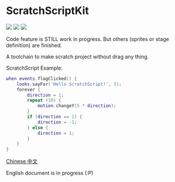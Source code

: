 # ScratchScriptKit

[![](https://img.shields.io/github/license/Steve-xmh/scratch-script?style=flat-square)](https://github.com/Steve-xmh/scratch-script)
[![](https://img.shields.io/github/repo-size/Steve-xmh/scratch-script?style=flat-square)](https://github.com/Steve-xmh/scratch-script)
[![](https://img.shields.io/bundlephobia/min/scratch-script?style=flat-square)](https://www.npmjs.com/package/scratch-script)

Code feature is STILL work in progress. But others (sprites or stage definition) are finished.

A toolchain to make scratch project without drag any thing.

ScratchScript Example:
```lua
when events.flagClicked() {
    looks.sayFor('Hello ScratchScript!', 3);
    forever {
        direction = 1;
        repeat (10) {
            motion.changeY(5 * direction);
        }
        if (direction == 1) {
            direction = -1;
        } else {
            direction = 1;
        }
    }
}
```

[Chinese 中文](./README-CN.md)

English document is in progress (:P)
